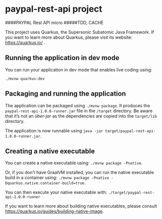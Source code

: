 # paypal-rest-api project
####PAYPAL Rest API micro
#####TDD, CACHE

This project uses Quarkus, the Supersonic Subatomic Java Framework.
If you want to learn more about Quarkus, please visit its website: https://quarkus.io/ .

## Running the application in dev mode

You can run your application in dev mode that enables live coding using:
```
./mvnw quarkus:dev
```

## Packaging and running the application

The application can be packaged using `./mvnw package`.
It produces the `paypal-rest-api-1.0.0-runner.jar` file in the `/target` directory.
Be aware that it’s not an _über-jar_ as the dependencies are copied into the `target/lib` directory.

The application is now runnable using `java -jar target/paypal-rest-api-1.0.0-runner.jar`.

## Creating a native executable

You can create a native executable using: `./mvnw package -Pnative`.

Or, if you don't have GraalVM installed, you can run the native executable build in a container using: `./mvnw package -Pnative -Dquarkus.native.container-build=true`.

You can then execute your native executable with: `./target/paypal-rest-api-1.0.0-runner`

If you want to learn more about building native executables, please consult https://quarkus.io/guides/building-native-image.